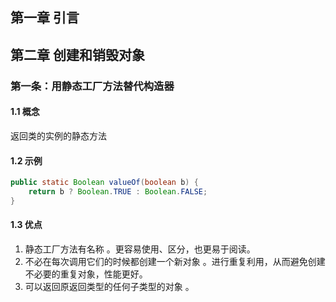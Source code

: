 ## 第一章 引言
## 第二章 创建和销毁对象
### 第一条：用静态工厂方法替代构造器
#### 1.1 概念
返回类的实例的静态方法
#### 1.2 示例
```java
public static Boolean valueOf(boolean b) {
	return b ? Boolean.TRUE : Boolean.FALSE;
}
```
#### 1.3 优点
1. 静态工厂方法有名称 。更容易使用、区分，也更易于阅读。
2. 不必在每次调用它们的时候都创建一个新对象 。进行重复利用，从而避免创建不必要的重复对象，性能更好。
3. 可以返回原返回类型的任何子类型的对象 。